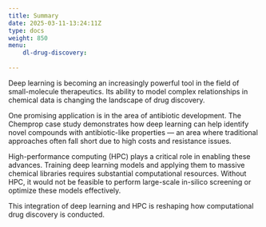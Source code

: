 ```yaml
---
title: Summary
date: 2025-03-11-13:24:11Z
type: docs 
weight: 850
menu: 
    dl-drug-discovery:
        
---
```


Deep learning is becoming an increasingly powerful tool in the field of small-molecule therapeutics. Its ability to model complex relationships in chemical data is changing the landscape of drug discovery.

One promising application is in the area of antibiotic development. The Chemprop case study demonstrates how deep learning can help identify novel compounds with antibiotic-like properties — an area where traditional approaches often fall short due to high costs and resistance issues.

High-performance computing (HPC) plays a critical role in enabling these advances. Training deep learning models and applying them to massive chemical libraries requires substantial computational resources. Without HPC, it would not be feasible to perform large-scale in-silico screening or optimize these models effectively.

This integration of deep learning and HPC is reshaping how computational drug discovery is conducted.

